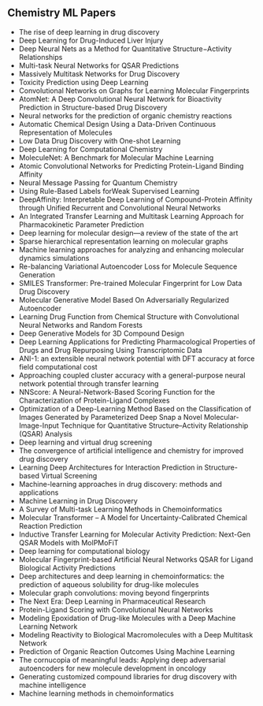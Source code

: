 <h2> Chemistry ML Papers  </h2>

<ul>

 <li><a target="_blank" href="https://github.com/manjunath5496/Chemistry-ML-Papers/blob/master/cml(1).pdf" style="text-decoration:none;">The rise of deep learning in drug
discovery</a></li>


 <li><a target="_blank" href="https://github.com/manjunath5496/Chemistry-ML-Papers/blob/master/cml(2).pdf" style="text-decoration:none;">Deep Learning for Drug-Induced Liver Injury</a></li>

<li><a target="_blank" href="https://github.com/manjunath5496/Chemistry-ML-Papers/blob/master/cml(3).pdf" style="text-decoration:none;">Deep Neural Nets as a Method for Quantitative Structure−Activity Relationships</a></li>
 <li><a target="_blank" href="https://github.com/manjunath5496/Chemistry-ML-Papers/blob/master/cml(4).pdf" style="text-decoration:none;">Multi-task Neural Networks for QSAR
Predictions</a></li>                              
<li><a target="_blank" href="https://github.com/manjunath5496/Chemistry-ML-Papers/blob/master/cml(5).pdf" style="text-decoration:none;">Massively Multitask Networks for Drug Discovery</a></li>
<li><a target="_blank" href="https://github.com/manjunath5496/Chemistry-ML-Papers/blob/master/cml(6).pdf" style="text-decoration:none;">Toxicity Prediction using Deep Learning</a></li>
 <li><a target="_blank" href="https://github.com/manjunath5496/Chemistry-ML-Papers/blob/master/cml(7).pdf" style="text-decoration:none;">Convolutional Networks on Graphs
for Learning Molecular Fingerprints</a></li>

 <li><a target="_blank" href="https://github.com/manjunath5496/Chemistry-ML-Papers/blob/master/cml(8).pdf" style="text-decoration:none;"> AtomNet: A Deep Convolutional Neural Network for Bioactivity Prediction in Structure-based Drug Discovery</a></li>
   <li><a target="_blank" href="https://github.com/manjunath5496/Chemistry-ML-Papers/blob/master/cml(9).pdf" style="text-decoration:none;">
Neural networks for the prediction of organic chemistry reactions </a></li>
  
   
 <li><a target="_blank" href="https://github.com/manjunath5496/Chemistry-ML-Papers/blob/master/cml(10).pdf" style="text-decoration:none;">Automatic Chemical Design Using a Data-Driven Continuous Representation of Molecules</a></li>                              
<li><a target="_blank" href="https://github.com/manjunath5496/Chemistry-ML-Papers/blob/master/cml(11).pdf" style="text-decoration:none;">Low Data Drug Discovery with One-shot
Learning</a></li>
<li><a target="_blank" href="https://github.com/manjunath5496/Chemistry-ML-Papers/blob/master/cml(12).pdf" style="text-decoration:none;">Deep Learning for Computational Chemistry</a></li>
<li><a target="_blank" href="https://github.com/manjunath5496/Chemistry-ML-Papers/blob/master/cml(13).pdf" style="text-decoration:none;">MoleculeNet: A Benchmark for Molecular
Machine Learning</a></li>

<li><a target="_blank" href="https://github.com/manjunath5496/Chemistry-ML-Papers/blob/master/cml(14).pdf" style="text-decoration:none;">Atomic Convolutional Networks for Predicting Protein-Ligand Binding Affinity</a></li>
                              
<li><a target="_blank" href="https://github.com/manjunath5496/Chemistry-ML-Papers/blob/master/cml(15).pdf" style="text-decoration:none;">Neural Message Passing for Quantum Chemistry</a></li>

<li><a target="_blank" href="https://github.com/manjunath5496/Chemistry-ML-Papers/blob/master/cml(16).pdf" style="text-decoration:none;">Using Rule-Based Labels forWeak Supervised Learning</a></li>

  <li><a target="_blank" href="https://github.com/manjunath5496/Chemistry-ML-Papers/blob/master/cml(17).pdf" style="text-decoration:none;">
DeepAffinity: Interpretable Deep Learning of Compound-Protein Affinity through Unified Recurrent and Convolutional Neural Networks</a></li>   
  
<li><a target="_blank" href="https://github.com/manjunath5496/Chemistry-ML-Papers/blob/master/cml(18).pdf" style="text-decoration:none;">An Integrated Transfer Learning and Multitask Learning Approach for Pharmacokinetic Parameter Prediction</a></li> 

  
<li><a target="_blank" href="https://github.com/manjunath5496/Chemistry-ML-Papers/blob/master/cml(19).pdf" style="text-decoration:none;">Deep learning for molecular design—a review of the state of the art</a></li> 

<li><a target="_blank" href="https://github.com/manjunath5496/Chemistry-ML-Papers/blob/master/cml(20).pdf" style="text-decoration:none;"> Sparse hierarchical representation learning on molecular graphs</a></li>

<li><a target="_blank" href="https://github.com/manjunath5496/Chemistry-ML-Papers/blob/master/cml(21).pdf" style="text-decoration:none;">Machine learning approaches for analyzing and enhancing molecular dynamics simulations</a></li>
<li><a target="_blank" href="https://github.com/manjunath5496/Chemistry-ML-Papers/blob/master/cml(22).pdf" style="text-decoration:none;">Re-balancing Variational Autoencoder Loss for Molecule Sequence Generation</a></li> 
 <li><a target="_blank" href="https://github.com/manjunath5496/Chemistry-ML-Papers/blob/master/cml(23).pdf" style="text-decoration:none;"> SMILES Transformer: Pre-trained Molecular Fingerprint for Low Data Drug Discovery</a></li> 
 

   <li><a target="_blank" href="https://github.com/manjunath5496/Chemistry-ML-Papers/blob/master/cml(24).pdf" style="text-decoration:none;">Molecular Generative Model Based On
Adversarially Regularized Autoencoder</a></li>
 
   <li><a target="_blank" href="https://github.com/manjunath5496/Chemistry-ML-Papers/blob/master/cml(25).pdf" style="text-decoration:none;">Learning Drug Function from Chemical Structure with Convolutional Neural Networks and Random Forests</a></li>                              
 <li><a target="_blank" href="https://github.com/manjunath5496/Chemistry-ML-Papers/blob/master/cml(26).pdf" style="text-decoration:none;">Deep Generative Models for 3D Compound
Design</a></li>
 <li><a target="_blank" href="https://github.com/manjunath5496/Chemistry-ML-Papers/blob/master/cml(27).pdf" style="text-decoration:none;">Deep Learning Applications for Predicting Pharmacological Properties of Drugs and Drug Repurposing Using Transcriptomic Data</a></li>
   
 
   <li><a target="_blank" href="https://github.com/manjunath5496/Chemistry-ML-Papers/blob/master/cml(28).pdf" style="text-decoration:none;">ANI-1: an extensible neural network potential with DFT accuracy at force field computational cost</a></li>
 
   <li><a target="_blank" href="https://github.com/manjunath5496/Chemistry-ML-Papers/blob/master/cml(29).pdf" style="text-decoration:none;">Approaching coupled cluster accuracy with a general-purpose neural network potential through transfer learning</a></li>                              

  <li><a target="_blank" href="https://github.com/manjunath5496/Chemistry-ML-Papers/blob/master/cml(30).pdf" style="text-decoration:none;">NNScore: A Neural-Network-Based Scoring Function for the Characterization of Protein-Ligand Complexes</a></li>
 
   <li><a target="_blank" href="https://github.com/manjunath5496/Chemistry-ML-Papers/blob/master/cml(31).pdf" style="text-decoration:none;">Optimization of a Deep-Learning
Method Based on the Classification of Images Generated by Parameterized Deep Snap a Novel Molecular-Image-Input Technique for Quantitative Structure–Activity Relationship (QSAR) Analysis</a></li> 
    <li><a target="_blank" href="https://github.com/manjunath5496/Chemistry-ML-Papers/blob/master/cml(32).pdf" style="text-decoration:none;">Deep learning and virtual drug screening</a></li> 

   <li><a target="_blank" href="https://github.com/manjunath5496/Chemistry-ML-Papers/blob/master/cml(33).pdf" style="text-decoration:none;">The convergence of artificial intelligence and chemistry for improved drug discovery</a></li>                              

  <li><a target="_blank" href="https://github.com/manjunath5496/Chemistry-ML-Papers/blob/master/cml(34).pdf" style="text-decoration:none;">Learning Deep Architectures for Interaction Prediction in Structure-based Virtual Screening</a></li> 
 
  <li><a target="_blank" href="https://github.com/manjunath5496/Chemistry-ML-Papers/blob/master/cml(35).pdf" style="text-decoration:none;">Machine-learning approaches in drug
discovery: methods and applications</a></li> 

  <li><a target="_blank" href="https://github.com/manjunath5496/Chemistry-ML-Papers/blob/master/cml(36).pdf" style="text-decoration:none;">Machine Learning in Drug Discovery</a></li> 
 
<li><a target="_blank" href="https://github.com/manjunath5496/Chemistry-ML-Papers/blob/master/cml(37).pdf" style="text-decoration:none;">A Survey of Multi-task Learning Methods in Chemoinformatics</a></li>
 <li><a target="_blank" href="https://github.com/manjunath5496/Chemistry-ML-Papers/blob/master/cml(38).pdf" style="text-decoration:none;">Molecular Transformer – A Model for
Uncertainty-Calibrated Chemical Reaction Prediction</a></li>

  <li><a target="_blank" href="https://github.com/manjunath5496/Chemistry-ML-Papers/blob/master/cml(39).pdf" style="text-decoration:none;">Inductive Transfer Learning for Molecular Activity Prediction: Next-Gen QSAR Models with MolPMoFiT</a></li> 
 
  <li><a target="_blank" href="https://github.com/manjunath5496/Chemistry-ML-Papers/blob/master/cml(40).pdf" style="text-decoration:none;">Deep learning for computational biology</a></li> 

  <li><a target="_blank" href="https://github.com/manjunath5496/Chemistry-ML-Papers/blob/master/cml(41).pdf" style="text-decoration:none;">Molecular Fingerprint-based Artificial Neural Networks QSAR for Ligand Biological Activity Predictions</a></li> 
 
<li><a target="_blank" href="https://github.com/manjunath5496/Chemistry-ML-Papers/blob/master/cml(42).pdf" style="text-decoration:none;">Deep architectures and deep learning in chemoinformatics: the prediction of aqueous solubility for drug-like molecules</a></li>
 <li><a target="_blank" href="https://github.com/manjunath5496/Chemistry-ML-Papers/blob/master/cml(43).pdf" style="text-decoration:none;">Molecular graph convolutions: moving beyond fingerprints</a></li>

  <li><a target="_blank" href="https://github.com/manjunath5496/Chemistry-ML-Papers/blob/master/cml(44).pdf" style="text-decoration:none;">The Next Era: Deep Learning in Pharmaceutical Research</a></li> 
 
<li><a target="_blank" href="https://github.com/manjunath5496/Chemistry-ML-Papers/blob/master/cml(45).pdf" style="text-decoration:none;">Protein-Ligand Scoring with Convolutional Neural Networks</a></li>
 <li><a target="_blank" href="https://github.com/manjunath5496/Chemistry-ML-Papers/blob/master/cml(46).pdf" style="text-decoration:none;">Modeling Epoxidation of Drug-like Molecules with a Deep Machine Learning Network</a></li>

 
<li><a target="_blank" href="https://github.com/manjunath5496/Chemistry-ML-Papers/blob/master/cml(47).pdf" style="text-decoration:none;">Modeling Reactivity to Biological Macromolecules with a Deep Multitask Network</a></li>
 <li><a target="_blank" href="https://github.com/manjunath5496/Chemistry-ML-Papers/blob/master/cml(48).pdf" style="text-decoration:none;">Prediction of Organic Reaction Outcomes Using Machine Learning</a></li>

<li><a target="_blank" href="https://github.com/manjunath5496/Chemistry-ML-Papers/blob/master/cml(49).pdf" style="text-decoration:none;">The cornucopia of meaningful leads: Applying deep adversarial autoencoders for new molecule development in oncology</a></li>
 <li><a target="_blank" href="https://github.com/manjunath5496/Chemistry-ML-Papers/blob/master/cml(50).pdf" style="text-decoration:none;">Generating customized compound libraries for drug discovery with machine intelligence</a></li>

 <li><a target="_blank" href="https://github.com/manjunath5496/Chemistry-ML-Papers/blob/master/cml(51).pdf" style="text-decoration:none;">Machine learning methods
in chemoinformatics</a></li>









</ul>
